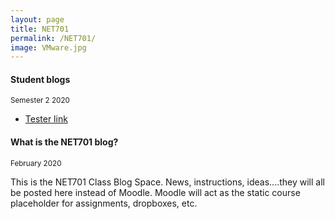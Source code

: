 ```yaml
---
layout: page
title: NET701
permalink: /NET701/
image: VMware.jpg
---
```


#### Student blogs
<small> Semester 2 2020</small>

* [Tester link](https://nmitresearchmethods.wordpress.com/)

#### What is the NET701 blog? 
<small>February 2020</small>

This is the NET701 Class Blog Space. News, instructions, ideas....they will all be posted here instead of Moodle. Moodle will act as the static course placeholder for assignments, dropboxes, etc.